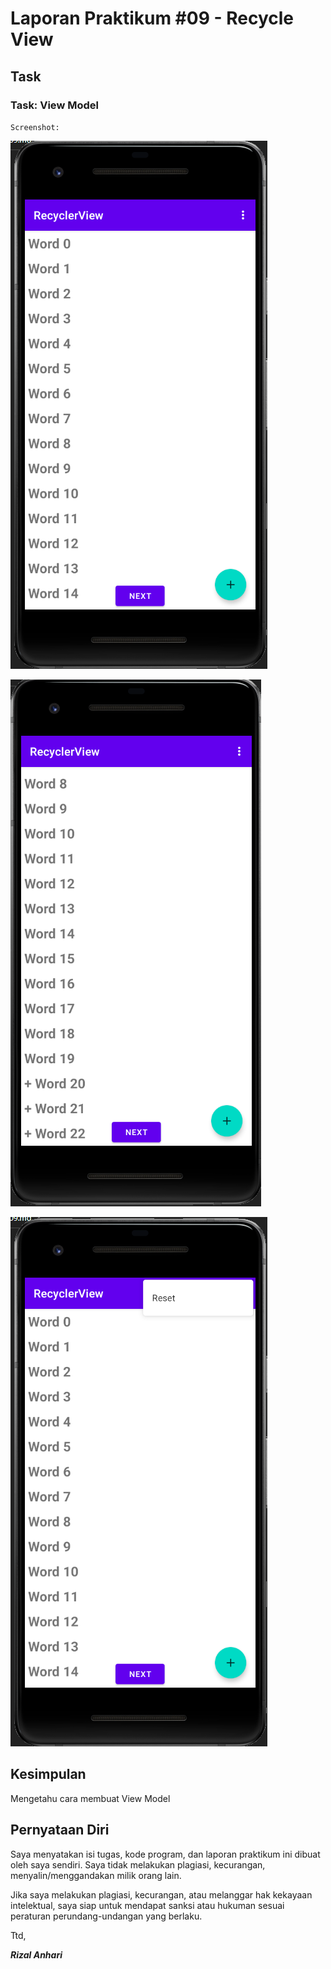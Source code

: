 # Laporan Praktikum #09 - Recycle View

## Task

### Task: View Model

`Screenshot:`

![Hasil](img/Screenshot_1.png)

![Hasil](img/Screenshot_2.png)

![Hasil](img/Screenshot_3.png)

## Kesimpulan

Mengetahu cara membuat View Model

## Pernyataan Diri

Saya menyatakan isi tugas, kode program, dan laporan praktikum ini dibuat oleh saya sendiri. Saya tidak melakukan plagiasi, kecurangan, menyalin/menggandakan milik orang lain.

Jika saya melakukan plagiasi, kecurangan, atau melanggar hak kekayaan intelektual, saya siap untuk mendapat sanksi atau hukuman sesuai peraturan perundang-undangan yang berlaku.

Ttd,

***Rizal Anhari***
